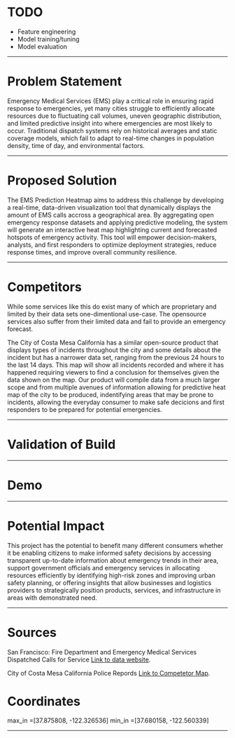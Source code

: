 # TODO
- Feature engineering
- Model training/tuning
- Model evaluation

---

# Problem Statement
Emergency Medical Services (EMS) play a critical role in ensuring rapid response to emergencies, yet many cities struggle to efficiently allocate resources due to fluctuating call volumes, uneven geographic distribution, and limited predictive insight into where emergencies are most likely to occur. Traditional dispatch systems rely on historical averages and static coverage models, which fail to adapt to real-time changes in population density, time of day, and environmental factors.

---

# Proposed Solution
The EMS Prediction Heatmap aims to address this challenge by developing a real-time, data-driven visualization tool that dynamically displays the amount of EMS calls accross a geographical area. By aggregating open emergency response datasets and applying predictive modeling, the system will generate an interactive heat map highlighting current and forecasted hotspots of emergency activity. This tool will empower decision-makers, analysts, and first responders to optimize deployment strategies, reduce response times, and improve overall community resilience.

---

# Competitors 
While some services like this do exist many of which are proprietary and limited by their data sets one-dimentional use-case. The opensource services also suffer from their limited data and fail to provide an emergency forecast.

The City of Costa Mesa California has a similar open-source product that displays types of incidents throughout the city and some details about the incident but has a narrower data set, ranging from the previous 24 hours to the last 14 days. This map will show all incidents recorded and where it has happened requiring viewers to find a conclusion for themselves given the data shown on the map. Our product will compile data from a much larger scope and from multiple avenues of information allowing for predictive heat map of the city to be produced, indentifying areas that may be prone to incidents, allowing the everyday consumer to make safe decicions and first responders to be prepared for potential emergencies.

---

# Validation of Build

---

# Demo

---

# Potential Impact
This project has the potential to benefit many different consumers whether it be enabling citizens to make informed safety decisions by accessing transparent up-to-date information about emergency trends in their area, support government officials and emergency services in allocating resources efficiently by identifying high-risk zones and improving urban safety planning, or offering insights that allow businesses and logistics providers to strategically position products, services, and infrastructure in areas with demonstrated need.

---
# Sources
San Francisco: Fire Department and Emergency Medical Services Dispatched Calls for Service [Link to data website](https://data.sfgov.org/Public-Safety/Fire-Department-Calls-for-Service/nuek-vuh3).

City of Costa Mesa California Police Repords [Link to Competetor Map](https://apps.costamesaca.gov/gismaps1/apps/experiencebuilder/experience/?id=906826b049794ca493700acc0f2e91ac).

# Coordinates
max_in =[37.875808, -122.326536]
min_in =[37.680158, -122.560339]

---
